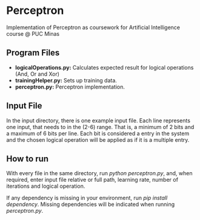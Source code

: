 # Perceptron
Implementation of Perceptron as coursework for Artificial Intelligence course @ PUC Minas


## Program Files
- **logicalOperations.py:** Calculates expected result for logical operations (And, Or and Xor)
- **trainingHelper.py:** Sets up training data.
- **perceptron.py:** Perceptron implementation. 

## Input File
In the input directory, there is one example input file. Each line represents one input, that needs to in the (2-6) range. That is, a minimum of 2 bits and a maximum of 6 bits per line.
Each bit is considered a entry in the system and the chosen logical operation will be applied as if it is a multiple entry.

## How to run
With every file in the same directory, run *python perceptron.py*, and, when required, enter input file relative or full path, learning rate, number of iterations and logical operation.

If any dependency is missing in your environment, run *pip install dependency*. Missing dependencies will be indicated when running *perceptron.py*.
